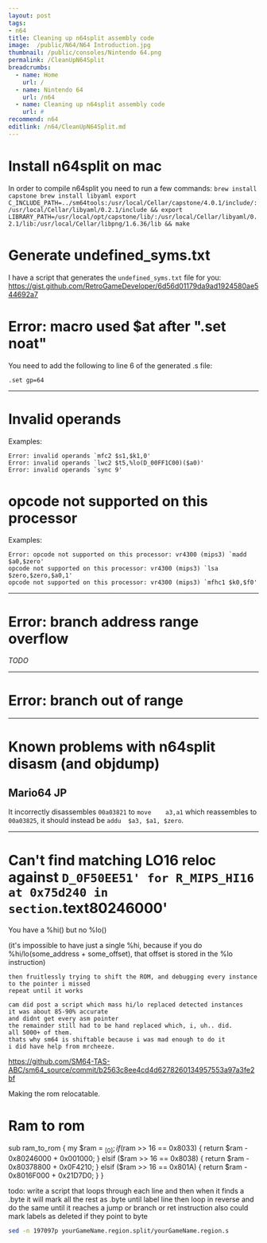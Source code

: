 ```yaml
---
layout: post
tags: 
- n64
title: Cleaning up n64split assembly code
image:  /public/N64/N64 Introduction.jpg
thumbnail: /public/consoles/Nintendo 64.png
permalink: /CleanUpN64Split
breadcrumbs:
  - name: Home
    url: /
  - name: Nintendo 64
    url: /n64
  - name: Cleaning up n64split assembly code
    url: #
recommend: n64
editlink: /n64/CleanUpN64Split.md
---
```


# Install n64split on mac
In order to compile n64split you need to run a few commands:
	```
	brew install capstone
	brew install libyaml
	export C_INCLUDE_PATH=../sm64tools:/usr/local/Cellar/capstone/4.0.1/include/:/usr/local/Cellar/libyaml/0.2.1/include && export LIBRARY_PATH=/usr/local/opt/capstone/lib/:/usr/local/Cellar/libyaml/0.2.1/lib:/usr/local/Cellar/libpng/1.6.36/lib && make
	```

# Generate undefined_syms.txt
I have a script that generates the `undefined_syms.txt` file for you:
https://gist.github.com/RetroGameDeveloper/6d56d01179da9ad1924580ae544692a7

# Error: macro used $at after ".set noat"
You need to add the following to line 6 of the generated .s file: 
```
.set gp=64
```
---
# Invalid operands

Examples:
```
Error: invalid operands `mfc2 $s1,$k1,0'
Error: invalid operands `lwc2 $t5,%lo(D_00FF1C00)($a0)'
Error: invalid operands `sync 9'
```

# opcode not supported on this processor
Examples:
```
Error: opcode not supported on this processor: vr4300 (mips3) `madd $a0,$zero'
opcode not supported on this processor: vr4300 (mips3) `lsa $zero,$zero,$a0,1'
opcode not supported on this processor: vr4300 (mips3) `mfhc1 $k0,$f0'
```
---
# Error: branch address range overflow
*TODO*

---

# Error: branch out of range

---

# Known problems with n64split disasm (and objdump)

## Mario64 JP
It incorrectly disassembles `00a03821` to `move    a3,a1` which reassembles to `00a03825`, it should instead be `addu  $a3, $a1, $zero`.

---

# Can't find matching LO16 reloc against `D_0F50EE51' for R_MIPS_HI16 at 0x75d240 in section`.text80246000'

You have a %hi() but no %lo()

(it's impossible to have just a single %hi, because if you do %hi/lo(some_address + some_offset), that offset is stored in the %lo instruction)

```
then fruitlessly trying to shift the ROM, and debugging every instance to the pointer i missed
repeat until it works
```

```
cam did post a script which mass hi/lo replaced detected instances
it was about 85-90% accurate
and didnt get every asm pointer
the remainder still had to be hand replaced which, i, uh.. did.
all 5000+ of them.
thats why sm64 is shiftable because i was mad enough to do it
i did have help from mrcheeze.
```

https://github.com/SM64-TAS-ABC/sm64_source/commit/b2563c8ee4cd4d6278260134957553a97a3fe2bf

Making the rom relocatable.


# Ram to rom
sub ram_to_rom {
    my $ram = $_[0];
    if ($ram >> 16 == 0x8033) {
        return $ram - 0x80246000 + 0x001000;
    }
    elsif ($ram >> 16 == 0x8038) {
        return $ram - 0x80378800 + 0x0F4210;
    }
    elsif ($ram >> 16 == 0x801A) {
        return $ram - 0x8016F000 + 0x21D7D0;
    }
}

todo: write a script that loops through each line and then when it finds a .byte it will mark all the rest as .byte until label line
then loop in reverse and do the same until it reaches a jump or branch or ret instruction
also could mark labels as deleted if they point to byte

```bash
sed -n 197097p yourGameName.region.split/yourGameName.region.s
```
